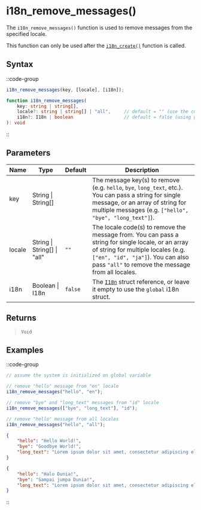 # i18n_remove_messages()

The `i18n_remove_messages()` function is used to remove messages from the specified locale. 

This function can only be used after the [`i18n_create()`](/v1/api-reference/functions/i18n-create) function is called.

## Syntax

::code-group
```js [Usage]
i18n_remove_messages(key, [locale], [i18n]);
```

```ts [Signature]
function i18n_remove_messages(
    key: string | string[],
    locale?: string | string[] | "all",     // default = "" (use the current locale)
    i18n?: I18n | boolean                   // default = false (using global i18n struct)
): void
```
::

## Parameters

| Name        | Type              | Default      | Description |
|-------------|-------------------|--------------|-------------|
| key         | String \| String\[] |              | The message key(s) to remove (e.g. `hello`, `bye`, `long_text`, etc.). You can pass a string for single message, or an array of string for multiple messages (e.g. `["hello", "bye", "long_text"]`). |
| locale      | String \| String\[] \| "all" | `""`         | The locale code(s) to remove the message from. You can pass a string for single locale, or an array of string for multiple locales (e.g. `["en", "id", "ja"]`). You can also pass `"all"` to remove the message from all locales. |
| i18n        | Boolean \| I18n | `false`      | The [`I18n`](/v1/api-reference/functions/i18n-create) struct reference, or leave it empty to use the `global` i18n struct. |

## Returns

> `Void`

## Examples

::code-group
```js [Create Event]
// assume the system is initialized on global variable

// remove "hello" message from "en" locale
i18n_remove_messages("hello", "en");

// remove "bye" and "long_text" messages from "id" locale
i18n_remove_messages(["bye", "long_text"], "id");

// remove "hello" message from all locales
i18n_remove_messages("hello", "all");
```

```json [en.json]
{
    "hello": "Hello World!",
    "bye": "Goodbye World!",
    "long_text": "Lorem ipsum dolor sit amet, consectetur adipiscing elit. Sed do eiusmod tempor incididunt ut labore et dolore magna aliqua."
}
```

```json [id.json]
{
    "hello": "Halo Dunia!",
    "bye": "Sampai jumpa Dunia!",
    "long_text": "Lorem ipsum dolor sit amet, consectetur adipiscing elit. Sed do eiusmod tempor incididunt ut labore et dolore magna aliqua."
}
```
::
